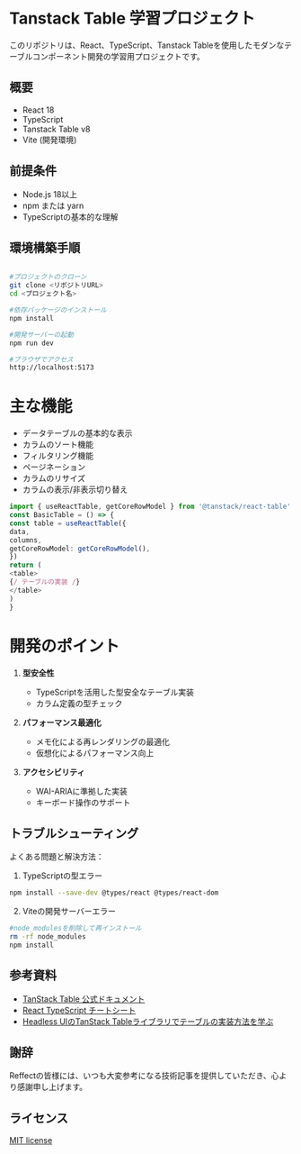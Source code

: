 # Tanstack Table 学習プロジェクト

このリポジトリは、React、TypeScript、Tanstack Tableを使用したモダンなテーブルコンポーネント開発の学習用プロジェクトです。

## 概要

- React 18
- TypeScript
- Tanstack Table v8
- Vite (開発環境)

## 前提条件

- Node.js 18以上
- npm または yarn
- TypeScriptの基本的な理解

## 環境構築手順

```bash

#プロジェクトのクローン
git clone <リポジトリURL>
cd <プロジェクト名>

#依存パッケージのインストール
npm install

#開発サーバーの起動
npm run dev

#ブラウザでアクセス
http://localhost:5173
```


# 主な機能

- データテーブルの基本的な表示
- カラムのソート機能
- フィルタリング機能
- ページネーション
- カラムのリサイズ
- カラムの表示/非表示切り替え

```typescript
import { useReactTable, getCoreRowModel } from '@tanstack/react-table'
const BasicTable = () => {
const table = useReactTable({
data,
columns,
getCoreRowModel: getCoreRowModel(),
})
return (
<table>
{/ テーブルの実装 /}
</table>
)
}
```

# 開発のポイント

1. **型安全性**
   - TypeScriptを活用した型安全なテーブル実装
   - カラム定義の型チェック

2. **パフォーマンス最適化**
   - メモ化による再レンダリングの最適化
   - 仮想化によるパフォーマンス向上

3. **アクセシビリティ**
   - WAI-ARIAに準拠した実装
   - キーボード操作のサポート

## トラブルシューティング

よくある問題と解決方法：

1. TypeScriptの型エラー

```bash
npm install --save-dev @types/react @types/react-dom
```

2. Viteの開発サーバーエラー

```bash
#node_modulesを削除して再インストール
rm -rf node_modules
npm install
```

## 参考資料

- [TanStack Table 公式ドキュメント](https://tanstack.com/table/latest)
- [React TypeScript チートシート](https://react-typescript-cheatsheet.netlify.app/)
- [Headless UIのTanStack Tableライブラリでテーブルの実装方法を学ぶ](https://reffect.co.jp/react/tanstack-table)

## 謝辞

Reffectの皆様には、いつも大変参考になる技術記事を提供していただき、心より感謝申し上げます。

## ライセンス

[MIT license](https://opensource.org/licenses/MIT)